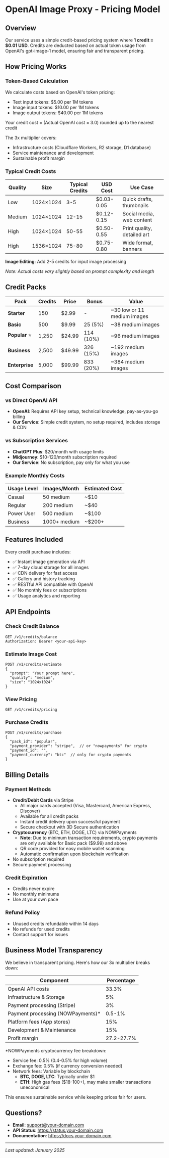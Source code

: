 # OpenAI Image Proxy - Pricing Model

## Overview

Our service uses a simple credit-based pricing system where **1 credit = $0.01 USD**. Credits are deducted based on actual token usage from OpenAI's gpt-image-1 model, ensuring fair and transparent pricing.

## How Pricing Works

### Token-Based Calculation

We calculate costs based on OpenAI's token pricing:
- Text input tokens: $5.00 per 1M tokens
- Image input tokens: $10.00 per 1M tokens  
- Image output tokens: $40.00 per 1M tokens

Your credit cost = (Actual OpenAI cost × 3.0) rounded up to the nearest credit

The 3x multiplier covers:
- Infrastructure costs (Cloudflare Workers, R2 storage, D1 database)
- Service maintenance and development
- Sustainable profit margin

### Typical Credit Costs

| Quality | Size | Typical Credits | USD Cost | Use Case |
|---------|------|-----------------|----------|----------|
| Low | 1024×1024 | 3-5 | $0.03-0.05 | Quick drafts, thumbnails |
| Medium | 1024×1024 | 12-15 | $0.12-0.15 | Social media, web content |
| High | 1024×1024 | 50-55 | $0.50-0.55 | Print quality, detailed art |
| High | 1536×1024 | 75-80 | $0.75-0.80 | Wide format, banners |

**Image Editing**: Add 2-5 credits for input image processing

*Note: Actual costs vary slightly based on prompt complexity and length*

## Credit Packs

| Pack | Credits | Price | Bonus | Value |
|------|---------|-------|-------|-------|
| **Starter** | 150 | $2.99 | - | ~30 low or 11 medium images |
| **Basic** | 500 | $9.99 | 25 (5%) | ~38 medium images |
| **Popular** ⭐ | 1,250 | $24.99 | 114 (10%) | ~96 medium images |
| **Business** | 2,500 | $49.99 | 326 (15%) | ~192 medium images |
| **Enterprise** | 5,000 | $99.99 | 833 (20%) | ~384 medium images |


## Cost Comparison

### vs Direct OpenAI API
- **OpenAI**: Requires API key setup, technical knowledge, pay-as-you-go billing
- **Our Service**: Simple credit system, no setup required, includes storage & CDN

### vs Subscription Services
- **ChatGPT Plus**: $20/month with usage limits
- **Midjourney**: $10-120/month subscription required
- **Our Service**: No subscription, pay only for what you use

### Example Monthly Costs

| Usage Level | Images/Month | Estimated Cost |
|-------------|--------------|----------------|
| Casual | 50 medium | ~$10 |
| Regular | 200 medium | ~$40 |
| Power User | 500 medium | ~$100 |
| Business | 1000+ medium | ~$200+ |

## Features Included

Every credit purchase includes:
- ✅ Instant image generation via API
- ✅ 7-day cloud storage for all images
- ✅ CDN delivery for fast access
- ✅ Gallery and history tracking
- ✅ RESTful API compatible with OpenAI
- ✅ No monthly fees or subscriptions
- ✅ Usage analytics and reporting

## API Endpoints

### Check Credit Balance
```
GET /v1/credits/balance
Authorization: Bearer <your-api-key>
```

### Estimate Image Cost
```
POST /v1/credits/estimate
{
  "prompt": "Your prompt here",
  "quality": "medium",
  "size": "1024x1024"
}
```

### View Pricing
```
GET /v1/credits/pricing
```

### Purchase Credits
```
POST /v1/credits/purchase
{
  "pack_id": "popular",
  "payment_provider": "stripe",  // or "nowpayments" for crypto
  "payment_id": "",
  "payment_currency": "btc"  // only for crypto payments
}
```

## Billing Details

### Payment Methods
- **Credit/Debit Cards** via Stripe
  - All major cards accepted (Visa, Mastercard, American Express, Discover)
  - Available for all credit packs
  - Instant credit delivery upon successful payment
  - Secure checkout with 3D Secure authentication
- **Cryptocurrency** (BTC, ETH, DOGE, LTC) via NOWPayments
  - **Note**: Due to minimum transaction requirements, crypto payments are only available for Basic pack ($9.99) and above
  - QR code provided for easy mobile wallet scanning
  - Automatic confirmation upon blockchain verification
- No subscription required
- Secure payment processing

### Credit Expiration
- Credits never expire
- No monthly minimums
- Use at your own pace

### Refund Policy
- Unused credits refundable within 14 days
- No refunds for used credits
- Contact support for issues

## Business Model Transparency

We believe in transparent pricing. Here's how our 3x multiplier breaks down:

| Component | Percentage |
|-----------|------------|
| OpenAI API costs | 33.3% |
| Infrastructure & Storage | 5% |
| Payment processing (Stripe) | 3% |
| Payment processing (NOWPayments)* | 0.5-1% |
| Platform fees (App stores) | 15% |
| Development & Maintenance | 15% |
| Profit margin | 27.2-27.7% |

*NOWPayments cryptocurrency fee breakdown:
- Service fee: 0.5% (0.4-0.5% for high volume)
- Exchange fee: 0.5% (if currency conversion needed)
- Network fees: Variable by blockchain
  - **BTC, DOGE, LTC**: Typically under $1
  - **ETH**: High gas fees ($18-100+), may make smaller transactions uneconomical

This ensures sustainable service while keeping prices fair for users.

## Questions?

- **Email**: support@your-domain.com
- **API Status**: https://status.your-domain.com
- **Documentation**: https://docs.your-domain.com

---

*Last updated: January 2025*
